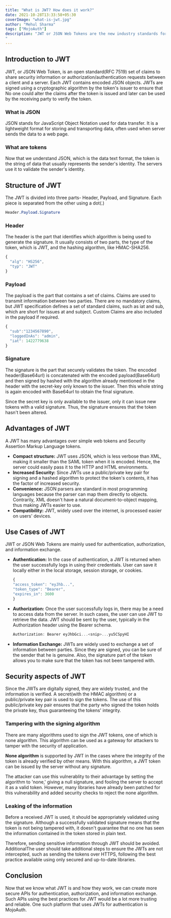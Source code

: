```yaml
---
title: "What is JWT? How does it work?"
date: 2021-10-28T13:33:58+05:30
coverImage: "what-is-jwt.jpg"
author: "Mehul Sharma"
tags: ["MojoAuth"]
description: "JWT or JSON Web Tokens are the new industry standards for securing APIs to and from the server. But what exactly is JWT? How does it work? Let us understand it more in detail.
"
---
```


## Introduction to JWT

JWT, or JSON Web Token, is an open standard(RFC 7519) set of claims to share security information or authorization/authentication requests between a client and a server. Each JWT contains encoded JSON objects. JWTs are signed using a cryptographic algorithm by the token's issuer to ensure that No one could alter the claims after the token is issued and later can be used by the receiving party to verify the token.

### What is JSON

JSON stands for JavaScript Object Notation used for data transfer. It is a lightweight format for storing and transporting data, often used when server sends the data to a web page.

### What are tokens

Now that we understand JSON, which is the data text format, the token is the string of data that usually represents the sender's identity. The servers use it to validate the sender's identity.

## Structure of JWT

The JWT is divided into three parts- Header, Payload, and Signature. Each piece is separated from the other using a dot(.)

```css
Header.Payload.Signature
```

### Header

The header is the part that identifies which algorithm is being used to generate the signature. It usually consists of two parts, the type of the token, which is JWT, and the hashing algorithm, like HMAC-SHA256.

```js
{
  "alg": "HS256",
  "typ": "JWT"
}
```

### Payload

The payload is the part that contains a set of claims. Claims are used to transmit information between two parties. There are no mandatory claims, but JWT specification defines a set of standard claims, such as iat and sub, which are short for issues at and subject. Custom Claims are also included in the payload if required.

```js
{
  "sub":"1234567890",
  "loggedInAs": "admin",
  "iat": 1422779638
}
```

### Signature

The signature is the part that securely validates the token. The encoded header(Base64url) is concatenated with the encoded payload(Base64url) and then signed by hashed with the algorithm already mentioned in the header with the secret-key only known to the issuer. Then this whole string is again encoded with Base64url to obtain the final signature.

Since the secret key is only available to the issuer, only it can issue new tokens with a valid signature. Thus, the signature ensures that the token hasn't been altered.

## Advantages of JWT

A JWT has many advantages over simple web tokens and Security Assertion Markup Language tokens.

- **Compact structure:** JWT uses JSON, which is less verbose than XML, making it smaller than the SAML token when it is encoded. Hence, the server could easily pass it to the HTTP and HTML environments.
- **Increased Security:** Since JWTs use a public/private key pair for signing and a hashed algorithm to protect the token's contents, it has the factor of increased security.
- **Convenience:** JSON parsers are standard in most programming languages because the parser can map them directly to objects. Contrarily, XML doesn't have a natural document-to-object mapping, thus making JWTs easier to use.
- **Compatibility:** JWT, widely used over the internet, is processed easier on users' devices.

## Use Cases of JWT

JWT or JSON Web Tokens are mainly used for authentication, authorization, and information exchange.

- **Authentication:** In the case of authentication, a JWT is returned when the user successfully logs in using their credentials. User can save it locally either in the local storage, session storage, or cookies.

    ```js
    {
    "access_token": "eyJhb...",
    "token_type": "Bearer",
    "expires_in": 3600
    }
    ```

- **Authorization:** Once the user successfully logs in, there may be a need to access data from the server. In such cases, the user can use JWT to retrieve the data. JWT should be sent by the user, typically in the Authorization header using the Bearer schema.

    ```js
    Authorization: Bearer eyJhbGci...<snip>...yu5CSpyHI
    ```

- **Information Exchange:** JWTs are widely used to exchange a set of information between parties. Since they are signed, you can be sure of the sender that he is genuine. Also, the signature part of the token allows you to make sure that the token has not been tampered with.

## Security aspects of JWT

Since the JWTs are digitally signed, they are widely trusted, and the information is verified. A secret(with the HMAC algorithm) or a public/private key pair is used to sign the tokens. The use of this public/private key pair ensures that the party who signed the token holds the private key, thus guaranteeing the tokens' integrity.

### Tampering with the signing algorithm

There are many algorithms used to sign the JWT tokens, one of which is none algorithm. This algorithm can be used as a gateway for attackers to tamper with the security of application.

**None algorithm** is supported by JWT in the cases where the integrity of the token is already verified by other means. With this algorithm, a JWT token can be issued by the server without any signature.

The attacker can use this vulnerablity to their advantage by setting the algorithm to 'none,' giving a null signature, and fooling the server to accept it as a valid token. However, many libraries have already been patched for this vulnerability and added security checks to reject the none algorithm.

### Leaking of the information

Before a received JWT is used, it should be appropriately validated using the signature. Although a successfully validated signature means that the token is not being tampered with, it doesn't guarantee that no one has seen the information contained in the token stored in plain text.

Therefore, sending sensitive information through JWT should be avoided. AdditionalThe user should take additional steps to ensure the JWTs are not intercepted, such as sending the tokens over HTTPS, following the best practice available using only secured and up-to-date libraries.

## Conclusion

Now that we know what JWT is and how they work, we can create more secure APIs for authentication, authorization, and information exchange. Such APIs using the best practices for JWT would be a lot more trusting and reliable.
One such platform that uses JWTs for authentication is MojoAuth.

